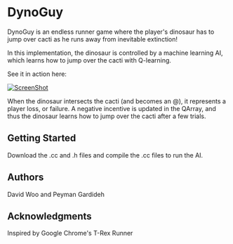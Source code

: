 # DynoGuy
DynoGuy is an endless runner game where the player's dinosaur has to jump over cacti as he runs away from inevitable extinction!

In this implementation, the dinosaur is controlled by a machine learning AI, which learns how to jump over the cacti with Q-learning.

See it in action here: 

[![ScreenShot](https://drive.google.com/thumbnail?id=0B9y-KG5ruJfiTWRpVFlUc1RYSHM&authuser=0&v=1463421822535&sz=w320-h200-p-k-nu)](https://drive.google.com/open?id=0B9y-KG5ruJfiTWRpVFlUc1RYSHM)

When the dinosaur intersects the cacti (and becomes an @), it represents a player loss, or failure. 
A negative incentive is updated in the QArray, and thus the dinosaur learns how to jump over the cacti after a few trials. 

## Getting Started
Download the .cc and .h files and compile the .cc files to run the AI. 

## Authors
David Woo and Peyman Gardideh

## Acknowledgments
Inspired by Google Chrome's T-Rex Runner

